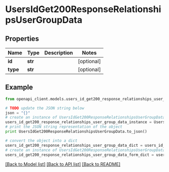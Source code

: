 # UsersIdGet200ResponseRelationshipsUserGroupData


## Properties
Name | Type | Description | Notes
------------ | ------------- | ------------- | -------------
**id** | **str** |  | [optional] 
**type** | **str** |  | [optional] 

## Example

```python
from openapi_client.models.users_id_get200_response_relationships_user_group_data import UsersIdGet200ResponseRelationshipsUserGroupData

# TODO update the JSON string below
json = "{}"
# create an instance of UsersIdGet200ResponseRelationshipsUserGroupData from a JSON string
users_id_get200_response_relationships_user_group_data_instance = UsersIdGet200ResponseRelationshipsUserGroupData.from_json(json)
# print the JSON string representation of the object
print UsersIdGet200ResponseRelationshipsUserGroupData.to_json()

# convert the object into a dict
users_id_get200_response_relationships_user_group_data_dict = users_id_get200_response_relationships_user_group_data_instance.to_dict()
# create an instance of UsersIdGet200ResponseRelationshipsUserGroupData from a dict
users_id_get200_response_relationships_user_group_data_form_dict = users_id_get200_response_relationships_user_group_data.from_dict(users_id_get200_response_relationships_user_group_data_dict)
```
[[Back to Model list]](../README.md#documentation-for-models) [[Back to API list]](../README.md#documentation-for-api-endpoints) [[Back to README]](../README.md)


